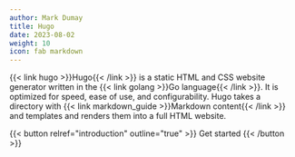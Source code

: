 ```yaml
---
author: Mark Dumay
title: Hugo
date: 2023-08-02
weight: 10
icon: fab markdown
---
```


{{< link hugo >}}Hugo{{< /link >}} is a static HTML and CSS website generator written in the {{< link golang >}}Go language{{< /link >}}. It is optimized for speed, ease of use, and configurability. Hugo takes a directory with {{< link markdown_guide >}}Markdown content{{< /link >}} and templates and renders them into a full HTML website.

{{< button relref="introduction" outline="true" >}}
    Get started
{{< /button >}}
